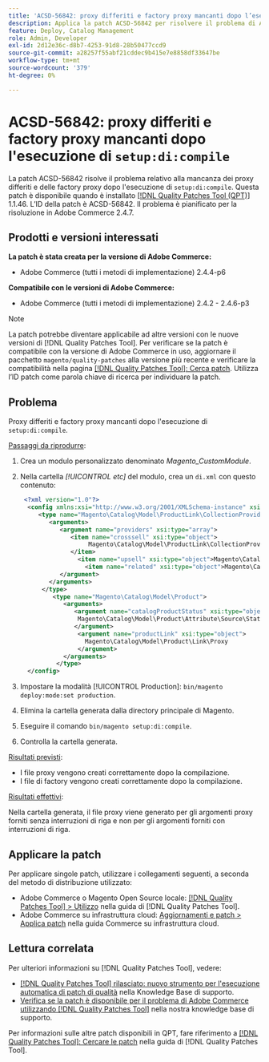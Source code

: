 ```yaml
---
title: 'ACSD-56842: proxy differiti e factory proxy mancanti dopo l’esecuzione di "setup:di:compile"'
description: Applica la patch ACSD-56842 per risolvere il problema di Adobe Commerce in cui mancano i proxy e le factory proxy differiti dopo l’esecuzione di "setup:di:compile".
feature: Deploy, Catalog Management
role: Admin, Developer
exl-id: 2d12e36c-d8b7-4253-91d8-28b50477ccd9
source-git-commit: a28257f55abf21cddec9b415e7e8858df33647be
workflow-type: tm+mt
source-wordcount: '379'
ht-degree: 0%

---
```


# ACSD-56842: proxy differiti e factory proxy mancanti dopo l&#39;esecuzione di `setup:di:compile`

La patch ACSD-56842 risolve il problema relativo alla mancanza dei proxy differiti e delle factory proxy dopo l&#39;esecuzione di `setup:di:compile`. Questa patch è disponibile quando è installato [[!DNL Quality Patches Tool (QPT)]](/help/announcements/adobe-commerce-announcements/magento-quality-patches-released-new-tool-to-self-serve-quality-patches.md) 1.1.46. L’ID della patch è ACSD-56842. Il problema è pianificato per la risoluzione in Adobe Commerce 2.4.7.

## Prodotti e versioni interessati

**La patch è stata creata per la versione di Adobe Commerce:**

* Adobe Commerce (tutti i metodi di implementazione) 2.4.4-p6

**Compatibile con le versioni di Adobe Commerce:**

* Adobe Commerce (tutti i metodi di implementazione) 2.4.2 - 2.4.6-p3

>[!NOTE]
>
>La patch potrebbe diventare applicabile ad altre versioni con le nuove versioni di [!DNL Quality Patches Tool]. Per verificare se la patch è compatibile con la versione di Adobe Commerce in uso, aggiornare il pacchetto `magento/quality-patches` alla versione più recente e verificare la compatibilità nella pagina [[!DNL Quality Patches Tool]: Cerca patch](https://experienceleague.adobe.com/tools/commerce-quality-patches/index.html). Utilizza l’ID patch come parola chiave di ricerca per individuare la patch.

## Problema

Proxy differiti e factory proxy mancanti dopo l&#39;esecuzione di `setup:di:compile`.

<u>Passaggi da riprodurre</u>:

1. Crea un modulo personalizzato denominato *Magento_CustomModule*.
1. Nella cartella *[!UICONTROL etc]* del modulo, crea un `di.xml` con questo contenuto:

   ```xml
    <?xml version="1.0"?>
     <config xmlns:xsi="http://www.w3.org/2001/XMLSchema-instance" xsi:noNamespaceSchemaLocation="urn:magento:framework:ObjectManager/etc/config.xsd">
        <type name="Magento\Catalog\Model\ProductLink\CollectionProvider">
           <arguments>
              <argument name="providers" xsi:type="array">
                 <item name="crosssell" xsi:type="object">
                      Magento\Catalog\Model\ProductLink\CollectionProvider\Crosssell\Proxy
                 </item>
                   <item name="upsell" xsi:type="object">Magento\Catalog\Model\ProductLink\CollectionProvider\Upsell\Proxy</item>
                     <item name="related" xsi:type="object">Magento\Catalog\Model\ProductLink\CollectionProvider\Related\Proxy</item>
              </argument>
           </arguments>
         </type>
            <type name="Magento\Catalog\Model\Product">
               <arguments>
                  <argument name="catalogProductStatus" xsi:type="object">
                   Magento\Catalog\Model\Product\Attribute\Source\Status\Proxy
                  </argument>
                   <argument name="productLink" xsi:type="object">
                     Magento\Catalog\Model\Product\Link\Proxy
                   </argument>
               </arguments>
             </type>
     </config>
   ```

1. Impostare la modalità [!UICONTROL Production]: `bin/magento deploy:mode:set production`.
1. Elimina la cartella generata dalla directory principale di Magento.
1. Eseguire il comando `bin/magento setup:di:compile`.
1. Controlla la cartella generata.

<u>Risultati previsti</u>:

* I file proxy vengono creati correttamente dopo la compilazione.
* I file di factory vengono creati correttamente dopo la compilazione.

<u>Risultati effettivi</u>:

Nella cartella generata, il file proxy viene generato per gli argomenti proxy forniti senza interruzioni di riga e non per gli argomenti forniti con interruzioni di riga.

## Applicare la patch

Per applicare singole patch, utilizzare i collegamenti seguenti, a seconda del metodo di distribuzione utilizzato:

* Adobe Commerce o Magento Open Source locale: [[!DNL Quality Patches Tool] > Utilizzo](https://experienceleague.adobe.com/docs/commerce-operations/tools/quality-patches-tool/usage.html) nella guida di [!DNL Quality Patches Tool].
* Adobe Commerce su infrastruttura cloud: [Aggiornamenti e patch > Applica patch](https://experienceleague.adobe.com/docs/commerce-cloud-service/user-guide/develop/upgrade/apply-patches.html) nella guida Commerce su infrastruttura cloud.

## Lettura correlata

Per ulteriori informazioni su [!DNL Quality Patches Tool], vedere:

* [[!DNL Quality Patches Tool] rilasciato: nuovo strumento per l&#39;esecuzione automatica di patch di qualità](/help/announcements/adobe-commerce-announcements/magento-quality-patches-released-new-tool-to-self-serve-quality-patches.md) nella Knowledge Base di supporto.
* [Verifica se la patch è disponibile per il problema di Adobe Commerce utilizzando  [!DNL Quality Patches Tool]](/help/support-tools/patches-available-in-qpt-tool/check-patch-for-magento-issue-with-magento-quality-patches.md) nella nostra knowledge base di supporto.

Per informazioni sulle altre patch disponibili in QPT, fare riferimento a [[!DNL Quality Patches Tool]: Cercare le patch](https://experienceleague.adobe.com/tools/commerce-quality-patches/index.html) nella guida di [!DNL Quality Patches Tool].
